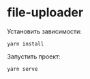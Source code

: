 # file-uploader

Установить зависимости:

```
yarn install
```

Запустить проект:

```
yarn serve
```
